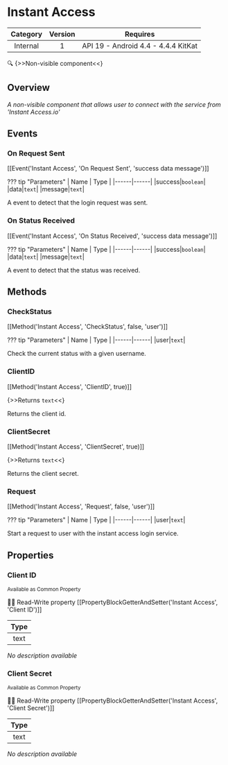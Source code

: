 # Instant Access

| Category | Version | Requires |
|:--------:|:-------:|:--------:|
|Internal|1|API 19 - Android 4.4 - 4.4.4 KitKat|

:mag: {>>Non-visible component<<}

## Overview

_A non-visible component that allows user to connect with the service from 'Instant Access.io'_

## Events

### On Request Sent

[[Event('Instant Access', 'On Request Sent', 'success data message')]]

??? tip "Parameters"
    | Name | Type |
    |------|------|
    |success|`boolean`|
    |data|`text`|
    |message|`text`|


A event to detect that the login request was sent.

### On Status Received

[[Event('Instant Access', 'On Status Received', 'success data message')]]

??? tip "Parameters"
    | Name | Type |
    |------|------|
    |success|`boolean`|
    |data|`text`|
    |message|`text`|


A event to detect that the status was received.

## Methods

### CheckStatus

[[Method('Instant Access', 'CheckStatus', false, 'user')]]

??? tip "Parameters"
    | Name | Type |
    |------|------|
    |user|`text`|


Check the current status with a given username.

### ClientID

[[Method('Instant Access', 'ClientID', true)]]

{>>Returns `text`<<}

Returns the client id.

### ClientSecret

[[Method('Instant Access', 'ClientSecret', true)]]

{>>Returns `text`<<}

Returns the client secret.

### Request

[[Method('Instant Access', 'Request', false, 'user')]]

??? tip "Parameters"
    | Name | Type |
    |------|------|
    |user|`text`|


Start a request to user with the instant access login service.

## Properties

### Client ID

<small>Available as Common Property</small>

:eyes::pencil: Read-Write property
[[PropertyBlockGetterAndSetter('Instant Access', 'Client ID')]]

| Type |
|:----:|
|text|

_No description available_

### Client Secret

<small>Available as Common Property</small>

:eyes::pencil: Read-Write property
[[PropertyBlockGetterAndSetter('Instant Access', 'Client Secret')]]

| Type |
|:----:|
|text|

_No description available_